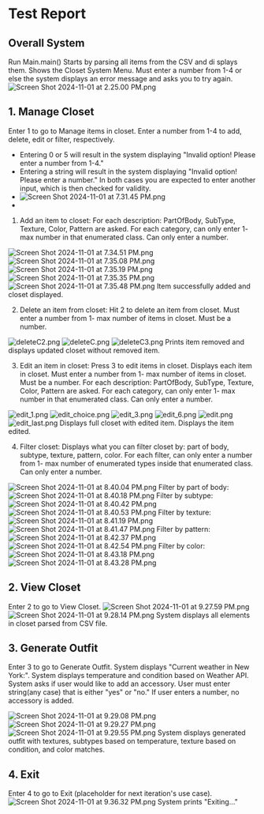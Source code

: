 # Test Report
## Overall System
Run Main.main()
Starts by parsing all items from the CSV and di splays them. Shows the Closet System Menu.
Must enter a number from 1-4 or else the system displays an error message and asks you to try again.
![Screen Shot 2024-11-01 at 2.25.00 PM.png](screenshots/Screen%20Shot%202024-11-01%20at%202.25.00%20PM.png)
## 1. Manage Closet
Enter 1 to go to Manage items in closet.
Enter a number from 1-4 to add, delete, edit or filter, respectively.
- Entering 0 or 5 will result in the system displaying "Invalid option! Please enter a number from 1-4."
- Entering a string will result in the system displaying "Invalid option! Please enter a number."
In both cases you are expected to enter another input, which is then checked for validity.
- 
  ![Screen Shot 2024-11-01 at 7.31.45 PM.png](screenshots/Screen%20Shot%202024-11-01%20at%207.31.45%20PM.png)
- 
1. Add an item to closet:
For each description: PartOfBody, SubType, Texture, Color, Pattern are asked.
For each category, can only enter 1- max number in that enumerated class. Can only enter a number.

![Screen Shot 2024-11-01 at 7.34.51 PM.png](screenshots/Screen%20Shot%202024-11-01%20at%207.34.51%20PM.png)
 ![Screen Shot 2024-11-01 at 7.35.08 PM.png](screenshots/Screen%20Shot%202024-11-01%20at%207.35.08%20PM.png)
![Screen Shot 2024-11-01 at 7.35.19 PM.png](screenshots/Screen%20Shot%202024-11-01%20at%207.35.19%20PM.png)
![Screen Shot 2024-11-01 at 7.35.35 PM.png](screenshots/Screen%20Shot%202024-11-01%20at%207.35.35%20PM.png)
![Screen Shot 2024-11-01 at 7.35.48 PM.png](screenshots/Screen%20Shot%202024-11-01%20at%207.35.48%20PM.png)
Item successfully added and closet displayed.

2. Delete an item from closet:
Hit 2 to delete an item from closet.
Must enter a number from 1- max number of items in closet. Must be a number.

![deleteC2.png](screenshots/deleteC2.png)
![deleteC.png](screenshots/deleteC.png)
![deleteC3.png](screenshots/deleteC3.png)
Prints item removed and displays updated closet without removed item.

3. Edit an item in closet:
Press 3 to edit items in closet.
Displays each item in closet.
Must enter a number from 1- max number of items in closet. Must be a number.
For each description: PartOfBody, SubType, Texture, Color, Pattern are asked.
For each category, can only enter 1- max number in that enumerated class. Can only enter a number.

![edit_1.png](screenshots/edit_1.png)
![edit_choice.png](screenshots/edit_choice.png)
![edit_3.png](screenshots/edit_3.png)
![edit_6.png](screenshots/edit_6.png)
![edit.png](screenshots/edit.png)
![edit_last.png](screenshots/edit_last.png)
Displays full closet with edited item.
Displays the item edited.

4. Filter closet:
Displays what you can filter closet by: part of body, subtype, texture, pattern, color.
For each filter, can only enter a number from 1- max number of enumerated types inside that enumerated class.
Can only enter a number.

![Screen Shot 2024-11-01 at 8.40.04 PM.png](screenshots/Screen%20Shot%202024-11-01%20at%208.40.04%20PM.png)
Filter by part of body:
![Screen Shot 2024-11-01 at 8.40.18 PM.png](screenshots/Screen%20Shot%202024-11-01%20at%208.40.18%20PM.png)
Filter by subtype:
![Screen Shot 2024-11-01 at 8.40.42 PM.png](screenshots/Screen%20Shot%202024-11-01%20at%208.40.42%20PM.png)
![Screen Shot 2024-11-01 at 8.40.53 PM.png](screenshots/Screen%20Shot%202024-11-01%20at%208.40.53%20PM.png)
Filter by texture:
![Screen Shot 2024-11-01 at 8.41.19 PM.png](screenshots/Screen%20Shot%202024-11-01%20at%208.41.19%20PM.png)
![Screen Shot 2024-11-01 at 8.41.47 PM.png](screenshots/Screen%20Shot%202024-11-01%20at%208.41.47%20PM.png)
Filter by pattern:
![Screen Shot 2024-11-01 at 8.42.37 PM.png](screenshots/Screen%20Shot%202024-11-01%20at%208.42.37%20PM.png)
![Screen Shot 2024-11-01 at 8.42.54 PM.png](screenshots/Screen%20Shot%202024-11-01%20at%208.42.54%20PM.png)
Filter by color:
![Screen Shot 2024-11-01 at 8.43.18 PM.png](screenshots/Screen%20Shot%202024-11-01%20at%208.43.18%20PM.png)
![Screen Shot 2024-11-01 at 8.43.28 PM.png](screenshots/Screen%20Shot%202024-11-01%20at%208.43.28%20PM.png)

## 2. View Closet
Enter 2 to go to View Closet.
![Screen Shot 2024-11-01 at 9.27.59 PM.png](screenshots/Screen%20Shot%202024-11-01%20at%209.27.59%20PM.png)
![Screen Shot 2024-11-01 at 9.28.14 PM.png](screenshots/Screen%20Shot%202024-11-01%20at%209.28.14%20PM.png)
System displays all elements in closet parsed from CSV file.

## 3. Generate Outfit
Enter 3 to go to Generate Outfit.
System displays "Current weather in New York:".
System displays temperature and condition based on Weather API.
System asks if user would like to add an accessory.
User must enter string(any case) that is either "yes" or "no." If user enters a number, no accessory is added.

![Screen Shot 2024-11-01 at 9.29.08 PM.png](screenshots/Screen%20Shot%202024-11-01%20at%209.29.08%20PM.png)
![Screen Shot 2024-11-01 at 9.29.27 PM.png](screenshots/Screen%20Shot%202024-11-01%20at%209.29.27%20PM.png)
![Screen Shot 2024-11-01 at 9.29.55 PM.png](screenshots/Screen%20Shot%202024-11-01%20at%209.29.55%20PM.png)
System displays generated outfit with textures, subtypes based on temperature, texture based on condition, and color matches.

## 4. Exit
Enter 4 to go to Exit (placeholder for next iteration's use case).
![Screen Shot 2024-11-01 at 9.36.32 PM.png](screenshots/Screen%20Shot%202024-11-01%20at%209.36.32%20PM.png)
System prints "Exiting..."
